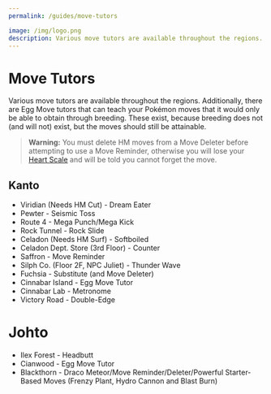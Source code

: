 ```yaml
---
permalink: /guides/move-tutors

image: /img/logo.png
description: Various move tutors are available throughout the regions. Additionally, there are Egg Move tutors that can teach your Pokémon moves that it would only be able to obtain through breeding. These exist, because breeding does not (and will not) exist, but the moves should still be attainable.
---
```


# Move Tutors

Various move tutors are available throughout the regions. Additionally, there are Egg Move tutors that can teach your Pokémon moves that it would only be able to obtain through breeding. These exist, because breeding does not (and will not) exist, but the moves should still be attainable.

> __Warning:__ You must delete HM moves from a Move Deleter before attempting to
> use a Move Reminder, otherwise you will lose your
> [Heart Scale](/items/heart-scale) and will be told you cannot forget the move.

## Kanto

* Viridian (Needs HM Cut) - Dream Eater
* Pewter - Seismic Toss
* Route 4 - Mega Punch/Mega Kick
* Rock Tunnel - Rock Slide
* Celadon (Needs HM Surf) - Softboiled
* Celadon Dept. Store (3rd Floor) - Counter
* Saffron - Move Reminder
* Silph Co. (Floor 2F, NPC Juliet) - Thunder Wave
* Fuchsia - Substitute (and Move Deleter)
* Cinnabar Island - Egg Move Tutor
* Cinnabar Lab - Metronome
* Victory Road - Double-Edge

# Johto

* Ilex Forest - Headbutt
* Cianwood - Egg Move Tutor
* Blackthorn - Draco Meteor/Move Reminder/Deleter/Powerful Starter-Based Moves (Frenzy Plant, Hydro Cannon and Blast Burn)

